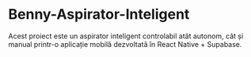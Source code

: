 # Benny-Aspirator-Inteligent

Acest proiect este un aspirator inteligent controlabil atât autonom, cât și manual printr-o aplicație mobilă dezvoltată în React Native + Supabase.
